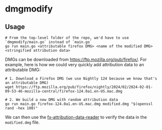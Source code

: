 # dmgmodify

## Usage

```
# From the top-level folder of the repo, we'd have to use `dmgmodify/main.go` instead of `main.go`
go run main.go <attributable firefox DMG> <name of the modified DMG> <stringified attribution data>
```

DMGs can be downloaded from https://ftp.mozilla.org/pub/firefox/. For example,
here is how we could very quickly add attribution data to an attributable DMG:

```
# 1. Download a Firefox DMG (we use Nightly 124 because we know that's an attributable DMG)
wget https://ftp.mozilla.org/pub/firefox/nightly/2024/02/2024-02-01-09-53-46-mozilla-central/firefox-124.0a1.en-US.mac.dmg

# 2. We build a new DMG with random attribution data
go run main.go firefox-124.0a1.en-US.mac.dmg modified.dmg "$(openssl rand -hex 100)"
```

We can then use the [fx-attribution-data-reader][] to verify the data in the
`modified.dmg` file.

[fx-attribution-data-reader]: https://github.com/willdurand/fx-attribution-data-reader
